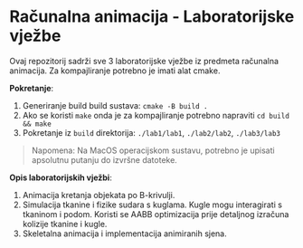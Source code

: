 # Računalna animacija - Laboratorijske vježbe
Ovaj repozitorij sadrži sve 3 laboratorijske vježbe iz predmeta računalna animacija.
Za kompajliranje potrebno je imati alat cmake.

**Pokretanje**:
1. Generiranje build build sustava: `cmake -B build .`
2. Ako se koristi `make` onda je za kompajliranje potrebno napraviti `cd build && make`
3. Pokretanje iz `build` direktorija: `./lab1/lab1`, `./lab2/lab2`, `./lab3/lab3`
 >Napomena: Na MacOS operacijskom sustavu, potrebno je upisati apsolutnu putanju do izvršne datoteke.

**Opis laboratorijskih vježbi**:
1. Animacija kretanja objekata po B-krivulji.
2. Simulacija tkanine i fizike sudara s kuglama. Kugle mogu interagirati s tkaninom i podom. Koristi se AABB optimizacija prije detaljnog izračuna kolizije tkanine i kugle.
3. Skeletalna animacija i implementacija animiranih sjena.
